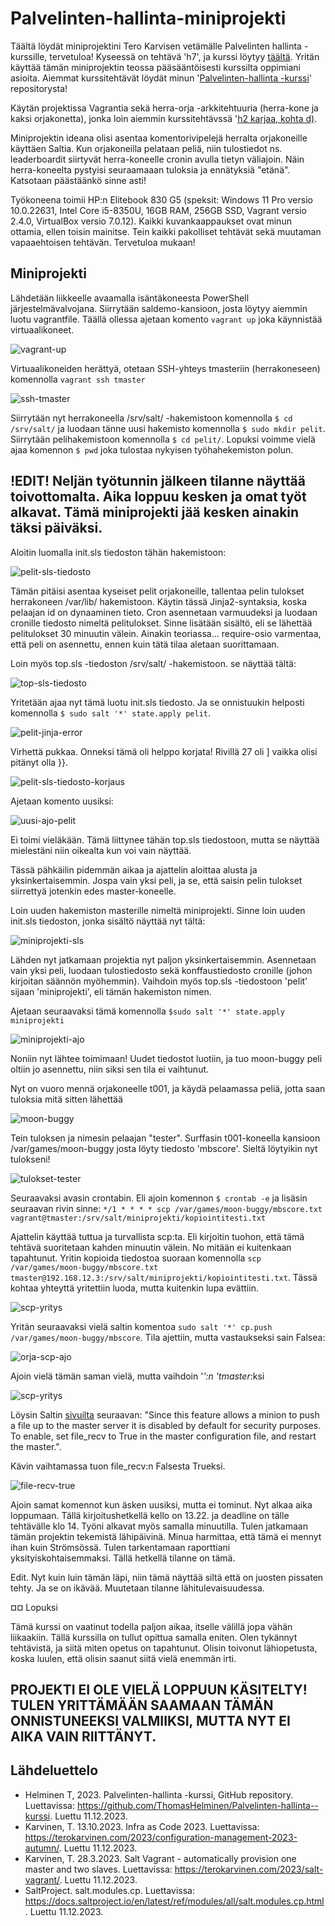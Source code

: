 # Palvelinten-hallinta-miniprojekti
Täältä löydät miniprojektini Tero Karvisen vetämälle Palvelinten hallinta -kurssille, tervetuloa! Kyseessä on tehtävä 'h7', ja kurssi löytyy [täältä](https://terokarvinen.com/2023/configuration-management-2023-autumn/). Yritän käyttää tämän miniprojektin teossa pääsääntöisesti kurssilta oppimiani asioita. Aiemmat kurssitehtävät löydät minun '[Palvelinten-hallinta -kurssi](https://github.com/ThomasHelminen/Palvelinten-hallinta--kurssi)' repositorysta!

Käytän projektissa Vagrantia sekä herra-orja -arkkitehtuuria (herra-kone ja kaksi orjakonetta), jonka loin aiemmin kurssitehtävssä '[h2 karjaa, kohta d)](https://github.com/ThomasHelminen/Palvelinten-hallinta--kurssi/blob/main/h2-karjaa.md').

Miniprojektin ideana olisi asentaa komentorivipelejä herralta orjakoneille käyttäen Saltia. Kun orjakoneilla pelataan peliä, niin tulostiedot ns. leaderboardit siirtyvät herra-koneelle cronin avulla tietyn väliajoin. Näin herra-koneelta pystyisi seuraamaaan tuloksia ja ennätyksiä "etänä". Katsotaan päästäänkö sinne asti!

Työkoneena toimii HP:n Elitebook 830 G5 (speksit: Windows 11 Pro versio 10.0.22631, Intel Core i5-8350U, 16GB RAM, 256GB SSD, Vagrant versio 2.4.0, VirtualBox versio 7.0.12). Kaikki kuvankaappaukset ovat minun ottamia, ellen toisin mainitse. Tein kaikki pakolliset tehtävät sekä muutaman vapaaehtoisen tehtävän.  Tervetuloa mukaan!

## Miniprojekti

Lähdetään liikkeelle avaamalla isäntäkoneesta PowerShell järjestelmävalvojana. Siirrytään saldemo-kansioon, josta löytyy aiemmin luotu vagrantfile. Täällä ollessa ajetaan komento  ``vagrant up`` joka käynnistää virtuaalikoneet.

![vagrant-up](https://github.com/ThomasHelminen/Palvelinten-hallinta-miniprojekti/assets/148875548/45c1cd31-f925-4a8b-aa03-b4467295751c)

Virtuaalikoneiden herättyä, otetaan SSH-yhteys tmasteriin (herrakoneseen) komennolla ``vagrant ssh tmaster``

![ssh-tmaster](https://github.com/ThomasHelminen/Palvelinten-hallinta-miniprojekti/assets/148875548/d8ea24d4-f1fd-4ff6-8567-219505deacc8)

Siirrytään nyt herrakoneella /srv/salt/ -hakemistoon komennolla ``$ cd /srv/salt/`` ja luodaan tänne uusi hakemisto komennolla ``$ sudo mkdir pelit``. Siirrytään pelihakemistoon komennolla ``$ cd pelit/``. Lopuksi voimme vielä ajaa komennon ``$ pwd`` joka tulostaa nykyisen työhahekemiston polun.

## !EDIT! Neljän työtunnin jälkeen tilanne näyttää toivottomalta. Aika loppuu kesken ja omat työt alkavat. Tämä miniprojekti jää kesken ainakin täksi päiväksi.

Aloitin luomalla init.sls tiedoston tähän hakemistoon:

![pelit-sls-tiedosto](https://github.com/ThomasHelminen/Palvelinten-hallinta-miniprojekti/assets/148875548/d955dccf-d2be-4a2c-8b2d-cba9a183b1ea)

Tämän pitäisi asentaa kyseiset pelit orjakoneille, tallentaa pelin tulokset herrakoneen /var/lib/ hakemistoon. Käytin tässä Jinja2-syntaksia, koska pelaajan id on dynaaminen tieto. Cron asennetaan varmuudeksi ja luodaan cronille tiedosto nimeltä pelitulokset. Sinne lisätään sisältö, eli se lähettää pelitulokset 30 minuutin välein. Ainakin teoriassa... require-osio varmentaa, että peli on asennettu, ennen kuin tätä tilaa aletaan suorittamaan. 

Loin myös top.sls -tiedoston /srv/salt/ -hakemistoon. se näyttää tältä:

![top-sls-tiedosto](https://github.com/ThomasHelminen/Palvelinten-hallinta-miniprojekti/assets/148875548/2c3ca261-fa0f-4264-8b72-efc67819ace0)

Yritetään ajaa nyt tämä luotu init.sls tiedosto. Ja se onnistuukin helposti komennolla ``$ sudo salt '*' state.apply pelit``.

![pelit-jinja-error](https://github.com/ThomasHelminen/Palvelinten-hallinta-miniprojekti/assets/148875548/3086fe84-ef93-4c78-902d-6cdcb0eaa4a8)

Virhettä pukkaa. Onneksi tämä oli helppo korjata! Rivillä 27 oli ] vaikka olisi pitänyt olla }}.

![pelit-sls-tiedosto-korjaus](https://github.com/ThomasHelminen/Palvelinten-hallinta-miniprojekti/assets/148875548/81ab77af-7d86-482d-9659-2e2881d4dfaa)

Ajetaan komento uusiksi:

![uusi-ajo-pelit](https://github.com/ThomasHelminen/Palvelinten-hallinta-miniprojekti/assets/148875548/a9373c26-54c0-40cb-ab3f-9e1c7f975c72)

Ei toimi vieläkään. Tämä liittynee tähän top.sls tiedostoon, mutta se näyttää mielestäni niin oikealta kun voi vain näyttää.

Tässä pähkäilin pidemmän aikaa ja ajattelin aloittaa alusta ja yksinkertaisemmin. Jospa vain yksi peli, ja se, että saisin pelin tulokset siirrettyä jotenkin edes master-koneelle.

Loin uuden hakemiston masterille nimeltä miniprojekti. Sinne loin uuden init.sls tiedoston, jonka sisältö näyttää nyt tältä:

![miniprojekti-sls](https://github.com/ThomasHelminen/Palvelinten-hallinta-miniprojekti/assets/148875548/c4d917ea-47c0-47b3-94db-01591dbbd7c4)

Lähden nyt jatkamaan projektia nyt paljon yksinkertaisemmin. Asennetaan vain yksi peli, luodaan tulostiedosto sekä konffaustiedosto cronille (johon kirjoitan säännön myöhemmin). Vaihdoin myös top.sls -tiedostoon 'pelit' sijaan 'miniprojekti', eli tämän hakemiston nimen.

Ajetaan seuraavaksi tämä komennolla ``$sudo salt '*' state.apply miniprojekti``

![miniprojekti-ajo](https://github.com/ThomasHelminen/Palvelinten-hallinta-miniprojekti/assets/148875548/05681a3d-2d26-469e-ac35-f8a2b77e3c28)

Noniin nyt lähtee toimimaan! Uudet tiedostot luotiin, ja tuo moon-buggy peli oltiin jo asennettu, niin siksi sen tila ei vaihtunut.

Nyt on vuoro mennä orjakoneelle t001, ja käydä pelaamassa peliä, jotta saan tuloksia mitä sitten lähettää

![moon-buggy](https://github.com/ThomasHelminen/Palvelinten-hallinta-miniprojekti/assets/148875548/8f16c8d1-47b7-41ad-80fe-ef00d105ba2c)

Tein tuloksen ja nimesin pelaajan "tester". Surffasin t001-koneella kansioon /var/games/moon-buggy josta löyty tiedosto 'mbscore'. Sieltä löytyikin nyt tulokseni!

![tulokset-tester](https://github.com/ThomasHelminen/Palvelinten-hallinta-miniprojekti/assets/148875548/e771ba44-03df-4349-82d7-ebf48d456fae)

Seuraavaksi avasin crontabin. Eli ajoin komennon ``$ crontab -e`` ja lisäsin seuraavan rivin sinne: ``*/1 * * * * scp /var/games/moon-buggy/mbscore.txt vagrant@tmaster:/srv/salt/miniprojekti/kopiointitesti.txt``

Ajattelin käyttää tuttua ja turvallista scp:ta. Eli kirjoitin tuohon, että tämä tehtävä suoritetaan kahden minuutin välein. No mitään ei kuitenkaan tapahtunut. Yritin kopioida tiedostoa suoraan komennolla ``scp /var/games/moon-buggy/mbscore.txt tmaster@192.168.12.3:/srv/salt/miniprojekti/kopiointitesti.txt``. Tässä kohtaa yhteyttä yritettiin luoda, mutta kuitenkin lupa evättiin.

![scp-yritys](https://github.com/ThomasHelminen/Palvelinten-hallinta-miniprojekti/assets/148875548/add5e048-5c39-4b8d-979e-f8304a2e43cf)

Yritän seuraavaksi vielä saltin komentoa ``sudo salt '*' cp.push /var/games/moon-buggy/mbscore``. Tila ajettiin, mutta vastaukseksi sain Falsea:

![orja-scp-ajo](https://github.com/ThomasHelminen/Palvelinten-hallinta-miniprojekti/assets/148875548/d18d124e-a102-48fa-b82f-c9254f8c7aa5)

Ajoin vielä tämän saman vielä, mutta vaihdoin '*':n 'tmaster*:ksi

![scp-yritys](https://github.com/ThomasHelminen/Palvelinten-hallinta-miniprojekti/assets/148875548/4c3969dd-fa04-46f8-974d-c991aa04124a)

Löysin Saltin [sivuilta](https://docs.saltproject.io/en/latest/ref/modules/all/salt.modules.cp.html) seuraavan: "Since this feature allows a minion to push a file up to the master server it is disabled by default for security purposes. To enable, set file_recv to True in the master configuration file, and restart the master.".

Kävin vaihtamassa tuon file_recv:n Falsesta Trueksi.

![file-recv-true](https://github.com/ThomasHelminen/Palvelinten-hallinta-miniprojekti/assets/148875548/c80a5ae2-d986-41e8-a180-6a2b5fd42382)

Ajoin samat komennot kun äsken uusiksi, mutta ei tominut. Nyt alkaa aika loppumaan. Tällä kirjoitushetkellä kello on 13.22. ja deadline on tälle tehtävälle klo 14. Työni alkavat myös samalla minuutilla. Tulen jatkamaan tämän projektin tekemistä lähipäivinä. Minua harmittaa, että tämä ei mennyt ihan kuin Strömsössä. Tulen tarkentamaan raporttiani yksityiskohtaisemmaksi. Tällä hetkellä tilanne on tämä.

Edit. Nyt kuin luin tämän läpi, niin tämä näyttää siltä että on juosten pissaten tehty. Ja se on ikävää. Muutetaan tilanne lähitulevaisuudessa.

¤¤ Lopuksi

Tämä kurssi on vaatinut todella paljon aikaa, itselle välillä jopa vähän liikaakiin. Tällä kurssilla on tullut opittua samalla eniten. Olen tykännyt tehtävistä, ja siitä miten opetus on tapahtunut. Olisin toivonut lähiopetusta, koska luulen, että olisin saanut siitä vielä enemmän irti.

## PROJEKTI EI OLE VIELÄ LOPPUUN KÄSITELTY! TULEN YRITTÄMÄÄN SAAMAAN TÄMÄN ONNISTUNEEKSI VALMIIKSI, MUTTA NYT EI AIKA VAIN RIITTÄNYT.


## Lähdeluettelo
- Helminen T, 2023. Palvelinten-hallinta -kurssi, GitHub repository. Luettavissa: https://github.com/ThomasHelminen/Palvelinten-hallinta--kurssi. Luettu 11.12.2023.
- Karvinen, T. 13.10.2023. Infra as Code 2023. Luettavissa: https://terokarvinen.com/2023/configuration-management-2023-autumn/. Luettu 11.12.2023.
- Karvinen, T. 28.3.2023. Salt Vagrant - automatically provision one master and two slaves. Luettavissa: https://terokarvinen.com/2023/salt-vagrant/. Luettu 11.12.2023.
- SaltProject. salt.modules.cp. Luettavissa: https://docs.saltproject.io/en/latest/ref/modules/all/salt.modules.cp.html. Luettu 11.12.2023.
